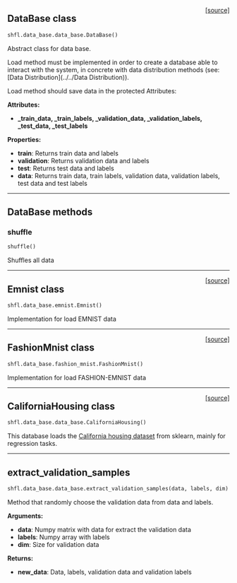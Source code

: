 <span style="float:right;">[[source]](https://github.com/sherpaai/Sherpa.FL/blob/master/shfl/data_base/data_base.py#L31)</span>
## DataBase class

```python
shfl.data_base.data_base.DataBase()
```


Abstract class for data base.

Load method must be implemented in order to create a database able to     interact with the system, in concrete with data distribution methods     (see: [Data Distribution](../../Data Distribution)).

Load method should save data in the protected Attributes:

__Attributes:__

* **_train_data, _train_labels, _validation_data, _validation_labels, _test_data, _test_labels**

__Properties:__

- __train__: Returns train data and labels
- __validation__: Returns validation data and labels
- __test__: Returns test data and labels
- __data__: Returns train data, train labels, validation data, validation labels, test data and test labels
    

---
## DataBase methods

### shuffle


```python
shuffle()
```



Shuffles all data

----

<span style="float:right;">[[source]](https://github.com/sherpaai/Sherpa.FL/blob/master/shfl/data_base/emnist.py#L7)</span>
## Emnist class

```python
shfl.data_base.emnist.Emnist()
```


Implementation for load EMNIST data

----

<span style="float:right;">[[source]](https://github.com/sherpaai/Sherpa.FL/blob/master/shfl/data_base/fashion_mnist.py#L7)</span>
## FashionMnist class

```python
shfl.data_base.fashion_mnist.FashionMnist()
```


Implementation for load FASHION-EMNIST data

----

<span style="float:right;">[[source]](https://github.com/sherpaai/Sherpa.FL/blob/master/shfl/data_base/california_housing.py#L5)</span>
## CaliforniaHousing class

```python
shfl.data_base.data_base.CaliforniaHousing()
```


This database loads the     [California housing dataset](https://scikit-learn.org/stable/modules/generated/sklearn.datasets.fetch_california_housing.html#sklearn.datasets.fetch_california_housing)
from sklearn, mainly for regression tasks.

----

## extract_validation_samples


```python
shfl.data_base.data_base.extract_validation_samples(data, labels, dim)
```



Method that randomly choose the validation data from data and labels.

__Arguments:__

- __data__: Numpy matrix with data for extract the validation data
- __labels__: Numpy array with labels
- __dim__: Size for validation data

__Returns:__

- __new_data__: Data, labels, validation data and validation labels
    